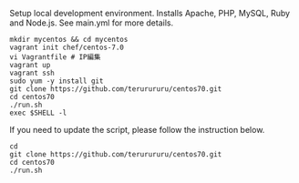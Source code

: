 Setup local development environment.  Installs Apache, PHP, MySQL, Ruby and Node.js.  See main.yml for more details.

```
mkdir mycentos && cd mycentos
vagrant init chef/centos-7.0
vi Vagrantfile # IP編集
vagrant up
vagrant ssh
sudo yum -y install git
git clone https://github.com/terurururu/centos70.git
cd centos70
./run.sh
exec $SHELL -l
```

If you need to update the script, please follow the instruction below.

```
cd
git clone https://github.com/terurururu/centos70.git
cd centos70
./run.sh
```



